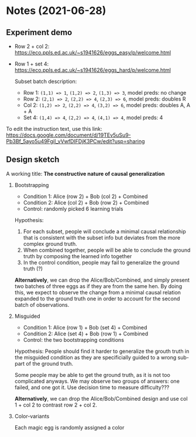 
# Notes (2021-06-28)

## Experiment demo

- Row 2 + col 2: <https://eco.ppls.ed.ac.uk/~s1941626/eggs_easy/p/welcome.html>
- Row 1 + set 4: <https://eco.ppls.ed.ac.uk/~s1941626/eggs_hard/p/welcome.html>

  Subset batch description:

  - Row 1: `(1,1) => 1`, `(1,2) => 2`, `(1,3) => 3`, model preds: no change
  - Row 2: `(2,1) => 2`, `(2,2) => 4`, `(2,3) => 6`, model preds: doubles R
  - Col 2: `(1,2) => 2`, `(2,2) => 4`, `(3,2) => 6`, model preds: doubles A, A + A
  - Set 4: `(1,4) => 4`, `(2,2) => 4`, `(4,1) => 4`, model preds: 4

To edit the instruction text, use this link: <https://docs.google.com/document/d/19TEv5uSu9-Pb3Bf_5ayo5u49FgiI_vVwfDIFDjK3PCw/edit?usp=sharing>

## Design sketch

A working title: **The constructive nature of causal generalization**

1. Bootstrapping

   - Condition 1: Alice (row 2) + Bob (col 2) + Combined
   - Condition 2: Alice (col 2) + Bob (row 2) + Combined
   - Control: randomly picked 6 learning trials

   Hypothesis:

   1. For each subset, people will conclude a minimal causal relationship that is consistent with the subset info but deviates from the more complex ground truth.
   2. When combined together, people will be able to conclude the ground truth by composing the learned info together
   3. In the control condition, people may fail to generalize the ground truth (?)

   **Alternatively**, we can drop the Alice/Bob/Combined, and simply present two batches of three eggs as if they are from the same hen. By doing this, we expect to observe the change from a minimal causal relation expanded to the ground truth one in order to account for the second batch of observations.

2. Misguided

   - Condition 1: Alice (row 1) + Bob (set 4) + Combined
   - Condition 2: Alice (set 4) + Bob (row 1) + Combined
   - Control: the two bootstrapping conditions

   Hypothesis: People should find it harder to generalize the grouth truth in the misguided condition as they are specificially guided to a wrong sub-part of the ground truth.

   Some people may be able to get the ground truth, as it is not too complicated anyways. We may observe two groups of answers: one failed, and one got it. Use decision time to measure difficulty???

   **Alternatively**, we can drop the Alice/Bob/Combined design and use col 1 + col 2 to contrast row 2 + col 2.

3. Color-variants

   Each magic egg is randomly assigned a color
